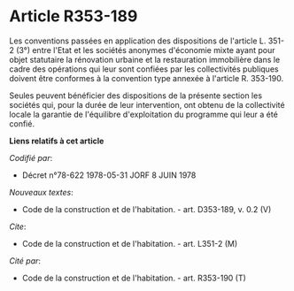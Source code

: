 # Article R353-189

Les conventions passées en application des dispositions de l'article L. 351-2 (3°) entre l'Etat et les sociétés anonymes
d'économie mixte ayant pour objet statutaire la rénovation urbaine et la restauration immobilière dans le cadre des
opérations qui leur sont confiées par les collectivités publiques doivent être conformes à la convention type annexée à
l'article R. 353-190.

Seules peuvent bénéficier des dispositions de la présente section les sociétés qui, pour la durée de leur intervention, ont
obtenu de la collectivité locale la garantie de l'équilibre d'exploitation du programme qui leur a été confié.

**Liens relatifs à cet article**

_Codifié par_:

  - Décret n°78-622 1978-05-31 JORF 8 JUIN 1978

_Nouveaux textes_:

  - Code de la construction et de l'habitation. - art. D353-189, v. 0.2 (V)

_Cite_:

  - Code de la construction et de l'habitation. - art. L351-2 (M)

_Cité par_:

  - Code de la construction et de l'habitation. - art. R353-190 (T)
